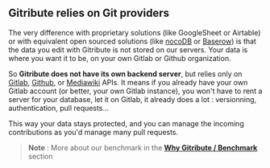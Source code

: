 
## Gitribute relies on Git providers

The very difference with proprietary solutions (like GoogleSheet or Airtable) or with equivalent open sourced solutions (like [nocoDB](https://www.nocodb.com/) or [Baserow](https://baserow.io/)) is that the data you edit with Gitribute is not stored on our servers. Your data is where you want it to be, on your own Gitlab or Github organization.

So **Gitribute does not have its own backend server**, but relies only on [Gitlab](https://gitlab.com/), [Github](https://github.com/), or [Mediawiki](https://www.mediawiki.org/wiki/MediaWiki) APIs. It means if you already have your own Gitlab account (or better, your own Gitlab instance), you won't have to rent a server for your database, let it on Gitlab, it already does a lot : versionning, authentication, pull requests...

This way your data stays protected, and you can manage the incoming contributions as you'd manage many pull requests.

> **Note** : More about our benchmark in the **[Why Gitribute / Benchmark](/benchmark)** section

